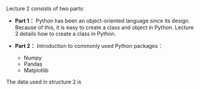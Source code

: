Lecture 2 consists of two parts:


- **Part 1：**
Python has been an object-oriented language since its design. Because of this, it is easy to create a class and object in Python. Lecture 2 details how to create a class in Python.

- **Part 2：**
Introduction to commonly used Python packages：
  - Numpy
  - Pandas
  - Matplotlib

The data used in structure 2 is



